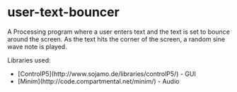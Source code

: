 # user-text-bouncer
A Processing program where a user enters text and the text is set to bounce around the screen. As the text hits the corner of the screen, a random sine wave note is played.

Libraries used:
<ul>
  <li>[ControlP5](http://www.sojamo.de/libraries/controlP5/) - GUI</li>
  <li>[Minim](http://code.compartmental.net/minim/) - Audio</li>
</ul>
